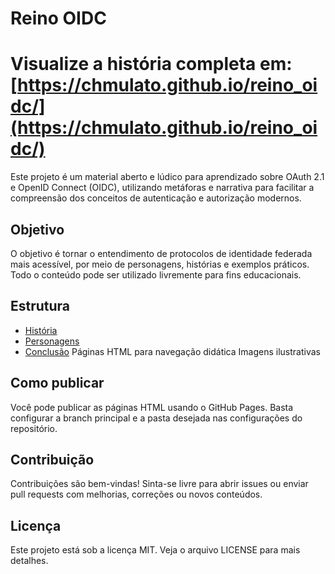 # Reino OIDC
# Visualize a história completa em: [https://chmulato.github.io/reino_oidc/](https://chmulato.github.io/reino_oidc/)

Este projeto é um material aberto e lúdico para aprendizado sobre OAuth 2.1 e OpenID Connect (OIDC), utilizando metáforas e narrativa para facilitar a compreensão dos conceitos de autenticação e autorização modernos.

## Objetivo

O objetivo é tornar o entendimento de protocolos de identidade federada mais acessível, por meio de personagens, histórias e exemplos práticos. Todo o conteúdo pode ser utilizado livremente para fins educacionais.

## Estrutura
- [História](md/a_historia.md)
- [Personagens](md/os_personagens.md)
- [Conclusão](md/conclusao.md)
Páginas HTML para navegação didática
Imagens ilustrativas

## Como publicar
Você pode publicar as páginas HTML usando o GitHub Pages. Basta configurar a branch principal e a pasta desejada nas configurações do repositório.

## Contribuição
Contribuições são bem-vindas! Sinta-se livre para abrir issues ou enviar pull requests com melhorias, correções ou novos conteúdos.

## Licença
Este projeto está sob a licença MIT. Veja o arquivo LICENSE para mais detalhes.